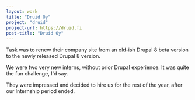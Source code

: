 ```yaml
---
layout: work
title: "Druid Oy"
project: "druid"
project-url: https://druid.fi
post-title: "Druid Oy"
---
```


Task was to renew their company site from an old-ish Drupal 8 beta version to the newly released Drupal 8 version.

We were two very new interns, without prior Drupal experience. It was quite the fun challenge, I'd say.

They were impressed and decided to hire us for the rest of the year, after our Internship period ended.
